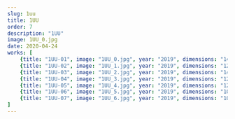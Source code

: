 ```yaml
---
slug: 1uu
title: 1UU
order: 7
description: "1UU"
image: 1UU_0.jpg
date: 2020-04-24
works: [
	{title: "1UU-01", image: "1UU_0.jpg", year: "2019", dimensions: "142x158", materials: "oil on cotton canvas"},
	{title: "1UU-02", image: "1UU_1.jpg", year: "2019", dimensions: "120x142", materials: "oil on cotton canvas"},
	{title: "1UU-03", image: "1UU_2.jpg", year: "2019", dimensions: "142x158", materials: "oil on cotton canvas"},
	{title: "1UU-04", image: "1UU_3.jpg", year: "2019", dimensions: "120x142", materials: "oil on cotton canvas"},
	{title: "1UU-05", image: "1UU_4.jpg", year: "2019", dimensions: "120x142", materials: "oil on cotton canvas"},
	{title: "1UU-06", image: "1UU_5.jpg", year: "2019", dimensions: "100x120", materials: "oil on cotton canvas"},
	{title: "1UU-07", image: "1UU_6.jpg", year: "2019", dimensions: "100x120", materials: "oil on cotton canvas"}
]
---
```

